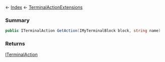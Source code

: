 ← [Index](Api-Index) ← [TerminalActionExtensions](Sandbox.Game.Gui.TerminalActionExtensions)

### Summary

```csharp
public ITerminalAction GetAction(IMyTerminalBlock block, string name)
```

### Returns

[ITerminalAction](Sandbox.ModAPI.Interfaces.ITerminalAction)


